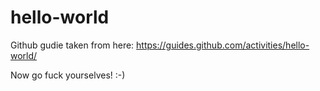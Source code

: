 # hello-world
Github gudie taken from here: https://guides.github.com/activities/hello-world/

Now go fuck yourselves! :-)

